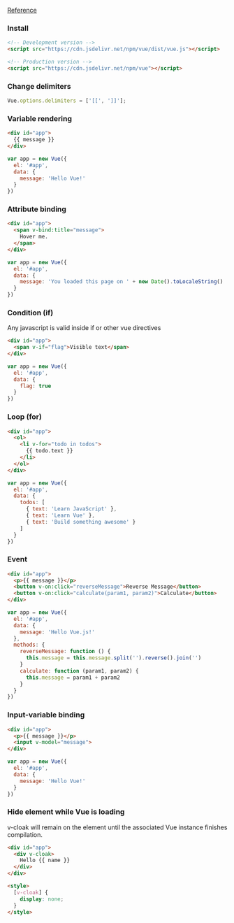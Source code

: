 [Reference](https://vuejs.org/v2/guide/index.html)
### Install
```html
<!-- Development version -->
<script src="https://cdn.jsdelivr.net/npm/vue/dist/vue.js"></script>

<!-- Production version -->
<script src="https://cdn.jsdelivr.net/npm/vue"></script>
```

### Change delimiters
```javascript
Vue.options.delimiters = ['[[', ']]'];
```

### Variable rendering
```html
<div id="app">
  {{ message }}
</div>
```

```javascript
var app = new Vue({
  el: '#app',
  data: {
    message: 'Hello Vue!'
  }
})
```

### Attribute binding
```html
<div id="app">
  <span v-bind:title="message">
    Hover me.
  </span>
</div>
```

```javascript
var app = new Vue({
  el: '#app',
  data: {
    message: 'You loaded this page on ' + new Date().toLocaleString()
  }
})
```

### Condition (if)
Any javascript is valid inside if or other vue directives
```html
<div id="app">
  <span v-if="flag">Visible text</span>
</div>
```

```javascript
var app = new Vue({
  el: '#app',
  data: {
    flag: true
  }
})
```

### Loop (for)
```html
<div id="app">
  <ol>
    <li v-for="todo in todos">
      {{ todo.text }}
    </li>
  </ol>
</div>
```

```javascript
var app = new Vue({
  el: '#app',
  data: {
    todos: [
      { text: 'Learn JavaScript' },
      { text: 'Learn Vue' },
      { text: 'Build something awesome' }
    ]
  }
})
```

### Event
```html
<div id="app">
  <p>{{ message }}</p>
  <button v-on:click="reverseMessage">Reverse Message</button>
  <button v-on:click="calculate(param1, param2)">Calculate</button>
</div>
```

```javascript
var app = new Vue({
  el: '#app',
  data: {
    message: 'Hello Vue.js!'
  },
  methods: {
    reverseMessage: function () {
      this.message = this.message.split('').reverse().join('')
    }
    calculate: function (param1, param2) {
      this.message = param1 + param2
    }
  }
})
```

### Input-variable binding
```html
<div id="app">
  <p>{{ message }}</p>
  <input v-model="message">
</div>
```

```javascript
var app = new Vue({
  el: '#app',
  data: {
    message: 'Hello Vue!'
  }
})
```

### Hide element while Vue is loading
v-cloak will remain on the element until the associated Vue instance finishes compilation.
```html
<div id="app">
  <div v-cloak>
    Hello {{ name }}
  </div>
</div>

<style>
  [v-cloak] {
    display: none;
  }
</style>
```
